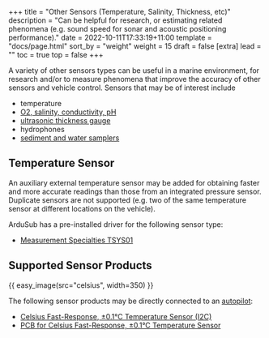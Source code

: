 +++
title = "Other Sensors (Temperature, Salinity, Thickness, etc)"
description = "Can be helpful for research, or estimating related phenomena (e.g. sound speed for sonar and acoustic positioning performance)."
date = 2022-10-11T17:33:19+11:00
template = "docs/page.html"
sort_by = "weight"
weight = 15
draft = false
[extra]
lead = ""
toc = true
top = false
+++

A variety of other sensors types can be useful in a marine environment, for research and/or to measure phenomena that improve the accuracy of other sensors and vehicle control. Sensors that may be of interest include

- temperature
- [O2, salinity, conductivity, pH](https://discuss.bluerobotics.com/t/o2-and-salinity-sensors/2569)
- [ultrasonic thickness gauge](https://discuss.bluerobotics.com/t/cygnus-ultrasonic-thickness-gage/2967)
- hydrophones
- [sediment and water samplers](https://discuss.bluerobotics.com/t/water-sampler-sediment-sampler/2712)

## Temperature Sensor

An auxiliary external temperature sensor may be added for obtaining faster and more accurate readings than those from an integrated pressure sensor. Duplicate sensors are not supported (e.g. two of the same temperature sensor at different locations on the vehicle).

ArduSub has a pre-installed driver for the following sensor type:

* [Measurement Specialties TSYS01](https://www.te.com/commerce/DocumentDelivery/DDEController?Action=showdoc&DocId=Data+Sheet%7FTSYS01%7FA%7Fpdf%7FEnglish%7FENG_DS_TSYS01_A.pdf%7FG-NICO-018)


## Supported Sensor Products

{{ easy_image(src="celsius", width=350) }}

The following sensor products may be directly connected to an [autopilot](../../required/flight-controller-boards/):
* [Celsius Fast-Response, ±0.1°C Temperature Sensor (I2C)](https://bluerobotics.com/store/sensors-sonars-cameras/sensors/celsius-sensor-r1/)
* [PCB for Celsius Fast-Response, ±0.1°C Temperature Sensor](https://bluerobotics.com/store/sensors-sonars-cameras/sensors/celsius-sensor-pcb-r1/)
